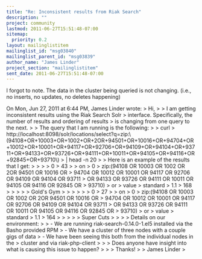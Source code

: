 ```yaml
---
title: "Re: Inconsistent results from Riak Search"
description: ""
project: community
lastmod: 2011-06-27T15:51:48-07:00
sitemap:
  priority: 0.2
layout: mailinglistitem
mailinglist_id: "msg03840"
mailinglist_parent_id: "msg03839"
author_name: "James Linder"
project_section: "mailinglistitem"
sent_date: 2011-06-27T15:51:48-07:00
---
```



I forgot to note. The data in the cluster being queried is not
changing. (i.e., no inserts, no updates, no deletes happening)


On Mon, Jun 27, 2011 at 6:44 PM, James Linder  wrote:
&gt; Hi,
&gt;
&gt; I am getting inconsistent results using the Riak Search Solr
&gt; interface. Specifically, the number of results and ordering of results
&gt; is changing from one query to the next.
&gt;
&gt; The query that I am running is the following:
&gt;
&gt; curl 
&gt; http://localhost:8098/solr/locations/select?q=zip:\\(94108+OR+10003+OR+1002+OR+2OR+94501+OR+10016+OR+94704+OR+10012+OR+10001+OR+94117+OR+92706+OR+94109+OR+94104+OR+93711+OR+94133+OR+93726+OR+94111+OR+10011+OR+94105+OR+94116+OR+92845+OR+93710\\)
&gt; | head -n 20
&gt;
&gt; Here is an example of the results that I get:
&gt;
&gt; 
&gt; 
&gt; 0
&gt; 43
&gt; 
&gt; on
&gt; 0
&gt; zip:(94108 OR 10003 OR 1002 OR 2OR 94501 OR 10016 OR
&gt; 94704 OR 10012 OR 10001 OR 94117 OR 92706 OR 94109 OR 94104 OR 93711
&gt; OR 94133 OR 93726 OR 94111 OR 10011 OR 94105 OR 94116 OR 92845 OR
&gt; 93710)
&gt; or
&gt; value
&gt; standard
&gt; 1.1
&gt; 168
&gt; 
&gt; 
&gt; 
&gt; 
&gt; Gold's Gym
&gt; 
&gt;
&gt;
&gt; 
&gt; 
&gt; 0
&gt; 27
&gt; 
&gt; on
&gt; 0
&gt; zip:(94108 OR 10003 OR 1002 OR 2OR 94501 OR 10016 OR
&gt; 94704 OR 10012 OR 10001 OR 94117 OR 92706 OR 94109 OR 94104 OR 93711
&gt; OR 94133 OR 93726 OR 94111 OR 10011 OR 94105 OR 94116 OR 92845 OR
&gt; 93710)
&gt; or
&gt; value
&gt; standard
&gt; 1.1
&gt; 164
&gt; 
&gt; 
&gt; 
&gt; 
&gt; Super Cuts
&gt; 
&gt;
&gt;
&gt; Details on our environment:
&gt;
&gt; - We are running riak-search-0.14.0-1.el5 installed via the Basho provided RPM
&gt; - We have a cluster of three nodes with a couple gigs of data
&gt; - We have been seeing this both from the individual nodes in the
&gt; cluster and via riak-php-client
&gt;
&gt;
&gt; Does anyone have insight into what is causing this issue to happen?
&gt;
&gt;
&gt; Thanks!
&gt;
&gt; James Linder
&gt;


